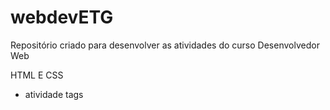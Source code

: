 # webdevETG

Repositório criado para desenvolver as atividades do curso Desenvolvedor Web



HTML E CSS
- atividade tags
